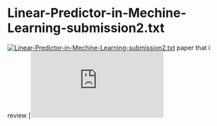 # Linear-Predictor-in-Mechine-Learning-submission2.txt
[![Linear-Predictor-in-Mechine-Learning-submission2.txt](https://img.youtube.com/vi/bCAGy87vjhc/0.jpg)](https://www.youtube.com/watch?v=bCAGy87vjhc)
paper that i review [![Linear-Predictor-in-Mechine-Learning-submission2.txt](https://www.cs.huji.ac.il/w~shais/UnderstandingMachineLearning/understanding-machine-learning-theory-algorithms.pdf)

